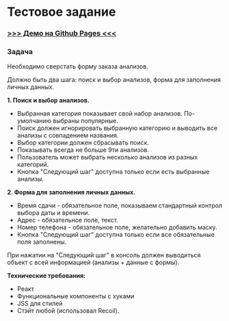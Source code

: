 # Тестовое задание

### [>>> Демо на Github Pages <<<](http://bogachenkov.github.io/test-task "Demo on Github Pages")

### Задача

Необходимо сверстать форму заказа анализов.

Должно быть два шага: поиск и выбор анализов, форма для заполнения личных данных.

**1. Поиск и выбор анализов.**

  - Выбранная категория показывает свой набор анализов. По-умолчанию выбраны популярные.
  - Поиск должен игнорировать выбранную категорию и выводить все анализы с совпадением названия.
  - Выбор категории должен сбрасывать поиск.
  - Показывать всегда не больше 9ти анализов.
  - Пользователь может выбрать несколько анализов из разных категорий.
  - Кнопка "Следующий шаг" доступна только если есть выбранные анализы.


**2. Форма для заполнения личных данных.**

  - Время сдачи - обязательное поле, показываем стандартный контрол выбора даты и времени.
  - Адрес - обязательное поле, текст.
  - Номер телефона - обязательное поле, желательно добавить маску.
  - Кнопка "Следующий шаг" доступна только если все обязательные поля заполнены.

При нажатии на "Следующий шаг" в консоль должен выводиться объект с всей информацией (анализы + данные с формы).

**Технические требования:**
- Реакт
- Функциональные компоненты с хуками
- JSS для стилей
- Стэйт любой (использовал Recoil).

